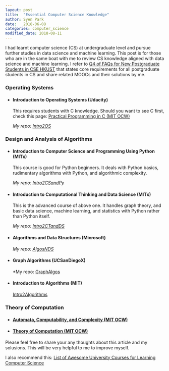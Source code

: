 ```yaml
---
layout: post
title:  "Essential Computer Science Knowledge"
author: Syen Park
date:   2018-06-08
categories: computer_science
modified_date: 2018-08-11
---
```


I had learnt computer science (CS) at undergraduate level and pursue further studies in data science and machine learning. This post is for those who are in the same boat with me to review CS knowledge aligned with data science and machine learning. I refer to [Q4 of FAQs for New Postgraduate Students in CSE HKUST](https://www.cse.ust.hk/pg/newStudents/#preparation) that states core requirements for all postgraduate students in CS and share related MOOCs and their solutions by me.

### __Operating Systems__
- #### Introduction to Operating Systems (Udacity)
    This requires students with C knowledge. Should you want to see C first, check this page: [Practical Programming in C (MIT OCW)](https://ocw.mit.edu/courses/electrical-engineering-and-computer-science/6-087-practical-programming-in-c-january-iap-2010/)

    *My repo: [Intro2OS](https://github.com/syenpark/Intro2OS)*

### __Design and Analysis of Algorithms__
- #### Introduction to Computer Science and Programming Using Python (MITx)
    This course is good for Python beginners. It deals with Python basics, rudimentary algorithms with Python, and algorithmic complexity.

    *My repo: [Intro2CSandPy](https://github.com/syenpark/Intro2CSandPy)*

- #### Introduction to Computational Thinking and Data Science (MITx)
    This is the advanced course of above one. It handles graph theory, and basic data science, machine learning, and statistics with Python rather than Python itself.

    *My repo: [Intro2CTandDS](https://github.com/syenpark/Intro2CTandDS)*

- #### Algorithms and Data Structures (Microsoft)
    *My repo: [AlgosNDS](https://www.edx.org/course/algorithms-and-data-structures-0)*

- #### Graph Algorithms (UCSanDiegoX)
    *My repo: [GraphAlgos](https://www.edx.org/course/graph-algorithms-uc-san-diegox-algs202x)

- #### Introduction to Algorithms (MIT)
    [Intro2Algorithms](https://courses.csail.mit.edu/6.006/fall11/notes.shtml)

### __Theory of Computation__
- #### [Automata, Computability, and Complexity (MIT OCW)](https://ocw.mit.edu/courses/electrical-engineering-and-computer-science/6-045j-automata-computability-and-complexity-spring-2011/) 

- #### [Theory of Computation (MIT OCW)](https://ocw.mit.edu/courses/mathematics/18-404j-theory-of-computation-fall-2006/)


Please feel free to share your any thoughts about this article and my solusions. This will be very helpful to me to improve myself.

I also recommend this: [List of Awesome University Courses for Learning Computer Science](https://github.com/prakhar1989/awesome-courses#introduction-to-cs)
